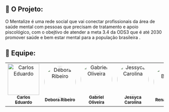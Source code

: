 <!-- ![Logo](https://raw.githubusercontent.com/projetomentalize/midia/main/Blue%20Mind%20Psychology%20Care%20Mental%20Health%20Logo%20(Banner%20(Landscape))%20(1280%20%C3%97%20640%20px).gif)
[Thumbnail GitHub](https://raw.githubusercontent.com/projetomentalize/midia/5efb129768a985ccf013b33ad617ca92c8908f7e/1.svg)
![Thumbnail GitHub](https://raw.githubusercontent.com/projetomentalize/midia/5efb129768a985ccf013b33ad617ca92c8908f7e/4.svg) -->

## :star2: O Projeto:

O Mentalize é uma rede social que vai conectar profissionais da área de saúde mental com pessoas que precisam de tratamento e apoio piscológico, com o obejtivo de atender a meta 3.4 da ODS3 que é até 2030 promover saúde e bem estar mental para a população brasileira .



## :brain: Equipe:

<table>
<tr>
<td align="center"><a href="https://github.com/CarlosEduardoSilverio"><img style="border-rounded: 50%;" src="https://github.com/CarlosEduardoSilverio.png" width="100px;" alt="Carlos Eduardo"/><br /><sub><b>	Carlos Eduardo</b></sub></a><br/></td>
<td align="center"><a href="https://github.com/deehrv"><img style="border-radius: 50%;" src="https://github.com/deehrv.png" width="100px;" alt="Débora Ribeiro"/><br /><sub><b>Debora Ribeiro</b></sub></a><br/></td> 
<td align="center"><a href="https://github.com/gabrielsjobs"><img style="border-radius: 50%;" src="https://github.com/gabrielsjobs.png" width="100px;" alt="Gabriel Oliveira"/><br /><sub><b>Gabriel Oliveira</b></sub></a><br/></td> 
<td align="center"><a href="https://github.com/jessykacarolina"><img style="border-radius: 50%;" src="https://github.com/jessykacarolina.png" width="100px;" alt="Jessyca Carolina"/><br /><sub><b>Jessyca Carolina</b></sub></a><br/></td> 
<td align="center"><a href="https://github.com/Renanbarsan"><img style="border-radius: 50%;" src="https://github.com/Renanbarsan.png" width="100px;" alt="Renan Barsan"/><br /><sub><b>Renan Barsan</b></sub></a><br/></td>
 <td align="center"><a href="https://github.com/tadyello"><img style="border-radius: 50%;" src="https://github.com/tadyello.png" width="100px;" alt="Tadyêllo Bastos"/><br /><sub><b>Tadyêllo Bastos</b></sub></a><br/></td>
</table>
